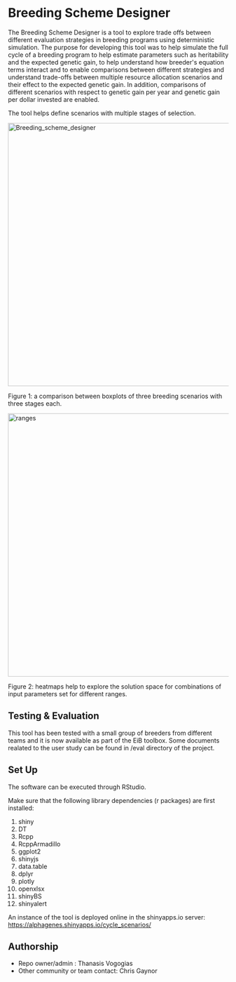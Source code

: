 # Breeding Scheme Designer #

The Breeding Scheme Designer is a tool to explore trade offs between different evaluation strategies in breeding programs using deterministic simulation. The purpose for developing this tool was to help simulate the full cycle of a breeding program to help estimate parameters such as heritability and the expected genetic gain, to help understand how breeder's equation terms interact and to enable comparisons between different strategies and understand trade-offs between multiple resource allocation scenarios and their effect to the expected genetic gain. In addition, comparisons of different scenarios with respect to genetic gain per year and genetic gain per dollar invested are enabled.

The tool helps define scenarios with multiple stages of selection. 

<img width="600" alt="Breeding_scheme_designer" src="https://user-images.githubusercontent.com/8427251/134358626-ee38189a-fe40-4cac-bf6d-4cb5b630703f.png">

Figure 1: a comparison between boxplots of three breeding scenarios with three stages each. 

<img width="600" alt="ranges" src="https://user-images.githubusercontent.com/8427251/134371478-7acde81b-543e-4b13-a2f2-f09b94a57412.png">

Figure 2: heatmaps help to explore the solution space for combinations of input parameters set for different ranges.

## Testing & Evaluation

This tool has been tested with a small group of breeders from different teams and it is now available as part of the EiB toolbox. Some documents realated to the user study can be found in /eval directory of the project.

## Set Up

The software can be executed through RStudio.

Make sure that the following library dependencies (r packages) are first installed:

1. shiny 
2. DT
3. Rcpp
4. RcppArmadillo
5. ggplot2 
6. shinyjs
7. data.table
8. dplyr
9. plotly
10. openxlsx
11. shinyBS
12. shinyalert

An instance of the tool is deployed online in the shinyapps.io server: https://alphagenes.shinyapps.io/cycle_scenarios/

## Authorship

* Repo owner/admin : Thanasis Vogogias
* Other community or team contact: Chris Gaynor
